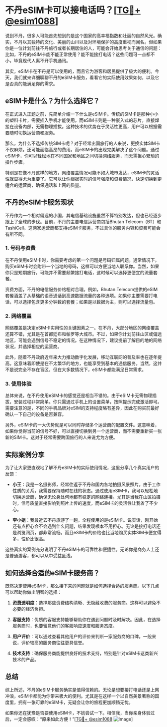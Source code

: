 # 不丹eSIM卡可以接电话吗？[[TG💪+ @esim1088](https://t.me/s/esim1088)]

说到不丹，很多人可能首先想到的是这个国家的高幸福指数和壮丽的自然风光。确实，不丹以其独特的文化、美丽的山川以及对环境保护的高度重视而闻名。但如果你是一位计划前往不丹旅行或者长期居住的人，可能会开始思考关于通信的问题：比如，不丹的eSIM卡能不能正常使用？能不能接打电话？这些问题可一点都不小，毕竟现代人离不开手机通讯。

其实，eSIM卡在不丹是可以使用的，而且它为游客和居民提供了极大的便利。今天，我们就来详细聊聊不丹的eSIM卡服务，看看它的实际使用效果如何，以及它是否真的能满足你的需求。

## eSIM卡是什么？为什么选择它？

在正式进入正题之前，先简单介绍一下什么是eSIM卡。传统的SIM卡是那种小小的塑料卡片，需要插入手机才能使用。而eSIM卡则是一种嵌入式的芯片，直接焊接在设备内部，无需物理插拔。这种技术的优势在于灵活性更高，用户可以根据需要随时切换运营商和服务。

那么，为什么不选择传统SIM卡呢？对于经常出国旅行的人来说，更换实体SIM卡不仅麻烦，还可能面临高昂的费用。而eSIM卡的出现完美解决了这个问题。通过eSIM卡，你可以轻松地在不同国家和地区之间切换网络服务，而无需担心繁琐的操作步骤。

特别是在像不丹这样的地方，网络覆盖情况可能不如大城市发达，eSIM卡的灵活性就显得尤为重要了。它可以让你根据实时的信号强度和资费情况，快速切换到更适合的运营商，确保通话和上网的质量。

## 不丹的eSIM卡服务现状

不丹作为一个相对偏远的小国，其电信基础设施虽然不算特别发达，但也已经逐步跟上了全球的步伐。目前，不丹的主要电信运营商包括Bhutan Telecom（BT）和TashiCell。这两家运营商都支持eSIM卡服务，不过具体的服务内容和资费可能会有所不同。

### 1. 号码与资费

在不丹使用eSIM卡时，你需要考虑的第一个问题是号码归属问题。通常情况下，购买eSIM卡时会附带一个当地的号码，这样可以方便当地人联系你。当然，如果你只是短期旅行，可能并不需要频繁接打电话，这时候可以选择更便宜的流量套餐。

资费方面，不丹的电信服务价格相对合理。例如，Bhutan Telecom提供的eSIM套餐涵盖了从基础的语音通话到高速数据流量的各种选项。如果你主要需要打电话，可以选择包含更多分钟数的套餐；如果是以数据为主，则可以选择流量包。

### 2. 网络覆盖

网络覆盖是决定eSIM卡实用性的关键因素之一。在不丹，大部分地区的网络覆盖还算不错，尤其是在首都廷布和帕罗等大城市。不过，如果你计划前往山区或偏远地区，可能会遇到信号不稳定的情况。在这种情况下，建议提前了解目的地的网络状况，并选择相应的运营商。

此外，随着不丹政府近年来大力推动数字化发展，移动互联网的普及率也在逐年提高。这意味着即使是在不太繁华的地方，也能享受到基本的通信服务。当然，这并不是说完全不存在盲区，但在大多数情况下，eSIM卡都能满足日常需求。

### 3. 使用体验

总体来说，在不丹使用eSIM卡的感觉还是相当不错的。由于eSIM卡无需物理插拔，安装过程非常简单。你只需通过手机上的设置菜单，按照提示完成激活即可。需要注意的是，不同的手机品牌对eSIM的支持程度略有差异，因此在购买前最好确认一下自己的设备是否兼容。

另外，eSIM卡的一大优势就是可以同时存储多个运营商的配置文件。这意味着，如果你觉得当前的信号不好，可以直接切换到另一个运营商，而不需要重新买一张新的SIM卡。这对于经常需要跨国旅行的人来说尤为方便。

## 实际案例分享

为了让大家更直观地了解不丹eSIM卡的实际使用情况，这里分享几个真实用户的反馈：

- **小王**：我是一名摄影师，经常往返于不丹和国内各地拍摄风景照片。由于工作性质的关系，我需要保持随时在线的状态。通过使用eSIM卡，我可以轻松地切换运营商，确保无论身处何地都有稳定的网络连接。尤其是当我在山区拍摄时，信号质量直接影响到照片上传的速度，而eSIM卡的灵活性让我省了不少心。

- **李小姐**：我最近去不丹旅游了一趟，全程使用的是eSIM卡。说实话，刚开始还有点担心会不会遇到什么问题，结果发现根本不用担心。无论是接打电话还是浏览网页，都非常流畅。而且eSIM卡的价格也比当地购买实体SIM卡便宜得多，性价比很高。

这些真实的案例充分说明了不丹eSIM卡的可靠性和便捷性。无论你是商务人士还是普通游客，都可以从中受益匪浅。

## 如何选择合适的eSIM卡服务商？

既然决定使用eSIM卡，那么接下来的问题就是如何选择合适的服务商。以下几点可以帮助你做出明智的选择：

1. **资费透明度**：选择那些资费结构清晰、无隐藏收费的服务商。这样可以避免不必要的经济负担。
   
2. **客服支持**：优质的客服支持能够帮助你在遇到问题时及时解决。因此，在选择服务商时，也要留意他们的客服响应速度和服务态度。

3. **用户评价**：可以通过查看其他用户的评价来判断一家服务商的口碑。一般来说，评价较高的服务商往往更具信誉。

4. **技术支持**：确保服务商能提供良好的技术支持，特别是针对eSIM卡这类新兴技术的产品。

## 总结

综上所述，不丹的eSIM卡服务确实是值得信赖的。无论是想要接打电话还是上网冲浪，eSIM卡都能为你带来极大的便利。尤其是在这样一个以自然美景著称的国度里，拥有一张可靠的eSIM卡，无疑会让你的旅程更加顺畅无忧。

如果你还在犹豫是否要使用eSIM卡，不妨尝试一下。相信我，当你亲身体验过后，一定会感叹：“原来如此方便！”[[TG💪+ @esim1088](https://t.me/s/esim1088) ![Image](https://i.postimg.cc/4NQfJmqS/Snipaste-2025-05-13-00-14-12.png)]